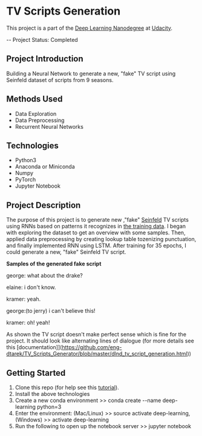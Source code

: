 # TV Scripts Generation

This project is a part of the [Deep Learning Nanodegree](https://www.udacity.com/course/deep-learning-nanodegree--nd101) at [Udacity](https://www.udacity.com/).

-- Project Status: Completed

## Project Introduction

Building a Neural Network to generate a new, "fake" TV script using Seinfeld dataset of scripts from 9 seasons.

## Methods Used

- Data Exploration
- Data Preprocessing
- Recurrent Neural Networks

## Technologies

- Python3
- Anaconda or Miniconda
- Numpy
- PyTorch
- Jupyter Notebook

## Project Description

The purpose of this project is to generate new ,"fake" [Seinfeld](https://en.wikipedia.org/wiki/Seinfeld) TV scripts using RNNs based on patterns it recognizes in [the training data](https://www.kaggle.com/thec03u5/seinfeld-chronicles#scripts.csv). I began with exploring the dataset to get an overview with some samples. Then, applied data preprocessing by creating lookup table tozenizing punctuation, and finally implemented RNN using LSTM.
After training for 35 epochs, I could generate a new, "fake" Seinfeld TV script.

**Samples of the generated fake script**

george: what about the drake?

elaine: i don't know.

kramer: yeah.

george:(to jerry) i can't believe this!

kramer: oh! yeah!

As shown the TV script doesn't make perfect sense which is fine for the project. It should look like alternating lines of dialogue (for more details see this [documentation]](https://github.com/eng-dtarek/TV_Scripts_Generator/blob/master/dlnd_tv_script_generation.html))  

## Getting Started

1. Clone this repo (for help see this [tutorial](https://help.github.com/en/articles/cloning-a-repository)).
2. Install the above technologies
3. Create a new conda environment >> conda create --name deep-learning python=3
4. Enter the environment: (Mac/Linux) >> source activate deep-learning, (Windows) >> activate deep-learning
5. Run the following to open up the notebook server >> jupyter notebook
